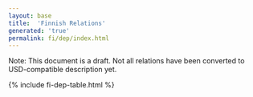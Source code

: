```yaml
---
layout: base
title:  'Finnish Relations'
generated: 'true'
permalink: fi/dep/index.html
---
```


Note: This document is a draft. Not all relations have been converted to USD-compatible description yet.

{% include fi-dep-table.html %}
